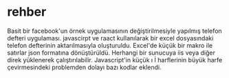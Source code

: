 # rehber
Basit bir facebook'un örnek uygulamasının değiştirilmesiyle yapılmış telefon defteri uygulaması.
javascirpt ve raact kullanılarak bir excel dosyasındaki telefon defterinin aktarılmasıyla oluşturuldu.
Excel'de küçük bir makro ile satırlar json formatına dönüştürüldü.
Herhangi bir sunucuya iis veya diğer direk yüklenerek çalıştırılabilir.
Javascript'in küçük ı İ harflerinin büyük harfe çevirmesindeki problemden dolayı bazı kodlar eklendi.


